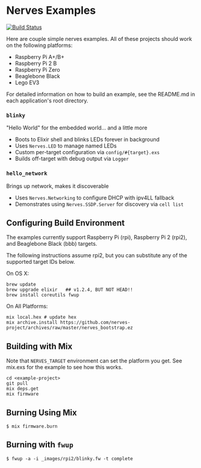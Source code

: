 Nerves Examples
===============

[![Build Status](https://travis-ci.org/nerves-project/nerves-examples.png?branch=master)](https://travis-ci.org/nerves-project/nerves-examples)

Here are couple simple nerves examples.   All of these projects should work on the following platforms:

- Raspberry Pi A+/B+
- Raspberry Pi 2 B
- Raspberry Pi Zero
- Beaglebone Black
- Lego EV3

For detailed information on how to build an example, see the README.md in each application's root directory.

### `blinky`

"Hello World" for the embedded world... and a little more

- Boots to Elixir shell and blinks LEDs forever in background
- Uses `Nerves.LED` to manage named LEDs
- Custom per-target configuration via `config/#{target}.exs`
- Builds off-target with debug output via `Logger`

### `hello_network`

Brings up network, makes it discoverable

- Uses `Nerves.Networking` to configure DHCP with ipv4LL fallback
- Demonstrates using `Nerves.SSDP.Server` for discovery via `cell list`

## Configuring Build Environment

The examples currently support Raspberry Pi (rpi), Raspberry Pi 2 (rpi2), and Beaglebone Black (bbb) targets.

The following instructions assume rpi2, but you can substitute any of the supported target IDs below.

On OS X:

```
brew update
brew upgrade elixir   ## v1.2.4, BUT NOT HEAD!!
brew install coreutils fwup
```

On All Platforms:

```
mix local.hex # update hex
mix archive.install https://github.com/nerves-project/archives/raw/master/nerves_bootstrap.ez
```

## Building with Mix

Note that `NERVES_TARGET` environment can set the platform you get.  See mix.exs
for the example to see how this works.

```
cd <example-project>
git pull
mix deps.get
mix firmware
```

## Burning Using Mix

```
$ mix firmware.burn
```

## Burning with `fwup`

```
$ fwup -a -i _images/rpi2/blinky.fw -t complete
```
